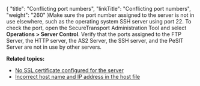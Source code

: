 {
    "title": "Conflicting port numbers",
    "linkTitle": "Conflicting port numbers",
    "weight": "260"
}Make sure the port number assigned to the server is not in use elsewhere, such as the operating system SSH server using port 22. To check the port, open the <span class="mc-variable axway_variables.Component_Short_Name variable">SecureTransport</span> Administration Tool and select **Operations &gt; Server Control**. Verify that the ports assigned to the FTP Server, the HTTP server, the AS2 Server, the SSH server, and the PeSIT Server are not in use by other servers.

**Related topics:**

-   <a href="../t_st_no_ssl_certificate_configured_for_server" class="MCXref xref">No SSL certificate configured for the server</a>
-   <a href="../c_st_incorrect_host_name_ip_in_host_file" class="MCXref xref">Incorrect host name and IP address in the host file</a>
